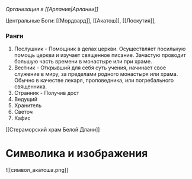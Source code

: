 *Организация в [[Арлания|Арлании]]*

Центральные Боги: [[Мордвард]], [[Акатош]], [[Лоскутия]], 

### Ранги 
1. Послушник - Помощник в делах церкви. Осуществляет посильную помощь церкви и изучает священное писание. Зачастую проводит большую часть времени в монастыре или при храме.
2. Вестник - Открывший для себя суть учения, начинает свое служение в миру, за пределами родного монастыря или храма. Обычно в качестве лекаря, проповедника, или погребального священника. 
3. Странник - Получив дост 
4. Ведущий
5. Хранитель 
6. Светоч
7. Кафис


[[Стераморский храм Белой Длани]] 
# Символика и изображения 
![[символ_акатоша.png]]